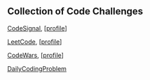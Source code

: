 ## Collection of Code Challenges

[CodeSignal](https://app.codesignal.com/),   [[profile](https://app.codesignal.com/profile/tcarmic)]

[LeetCode](https://leetcode.com/),  [[profile](https://leetcode.com/tcarmic/)]

[CodeWars](https://www.codewars.com/), [[profile](https://www.codewars.com/users/ThomasCar)]

[DailyCodingProblem](https://www.dailycodingproblem.com)
